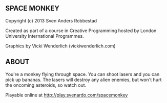 SPACE MONKEY
-------------

Copyright (c) 2013 Sven Anders Robbestad

Created as part of a course in Creative Programming hosted by 
London University International Programmes.

Graphics by Vicki Wenderlich (vickiwenderlich.com)

ABOUT
-------------
You're a monkey flying through space. 
You can shoot lasers and you can pick up bananas. The lasers will destroy
any alien enemies, but won't hurt the oncoming asteroids, so watch out.

Playable online at http://play.svenardo.com/spacemonkey
